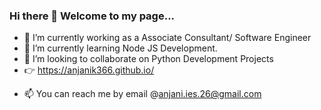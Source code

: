 ### Hi there 👋 Welcome to my page...

<!--
**anjanik366/anjanik366** is a ✨ _special_ ✨ repository because its `README.md` (this file) appears on your GitHub profile.

Here are some ideas to get you started:-->

- 🔭 I’m currently working as a Associate Consultant/ Software Engineer
- 🌱 I’m currently learning Node JS Development.
- 👯 I’m looking to collaborate on Python Development Projects
- :point_right: https://anjanik366.github.io/
<!-- - 🤔 I’m looking for help with ... -->
<!-- - 💬 Ask me about ... -->
- 📫 You can reach me by email @anjani.ies.26@gmail.com
<!-- - 😄 Pronouns: ...
- ⚡ Fun fact: ...-->





<!-- echo "# anjanik366.github.io" >> README.md
git init
git add README.md
git commit -m "first commit"
git branch -M main
git remote add origin https://github.com/anjanik366/anjanik366.github.io.git
git push -u origin main -->
